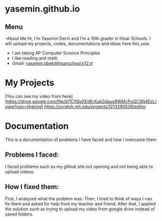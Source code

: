 # yasemin.github.io
## Menu
-About Me
Hi, I'm Yasemin Derin and I'm a 10th grader in Hisar Schools. I will upload my projects, codes, documentations and ideas here this year. 
* I am taking AP Computer Science Principles
* I like reading and math
* Gmail: yasemin.obek@hisarschool.k12.tr 

# My Projects
[You can see my video from here](https://drive.google.com/file/d/1CfISpXEdErXukGdaux8WMcPuQCSN4EzL/view?usp=sharing]
https://scratch.mit.edu/projects/1213290539/editor

# Documentation
This is a documentation of problems I have faced and how I overcame them
## Problems I faced:
I faced problems such as my github site not opening and not being able to upload videos.
## How I fixed them:
First, I analyzed what the problem was.
Then, I tried to think of ways I can fix them and asked for help from my teacher and friend. 
After that, I applied the solution such as trying to upload my video from google drive instead of saved folders.


